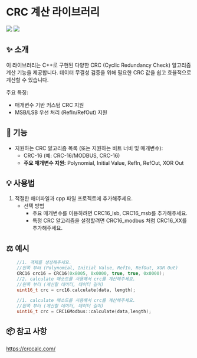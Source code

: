 # CRC 계산 라이브러리

<div>
<img src="https://img.shields.io/badge/c++-00599C?style=for-the-badge&logo=c%2B%2B&logoColor=white"/></img>
<img src="https://img.shields.io/badge/Arduino-00979D?style=for-the-badge&logo=Arduino&logoColor=white"/></img>
</div>

## ✨ 소개

이 라이브러리는 C++로 구현된 다양한 CRC (Cyclic Redundancy Check) 알고리즘 계산 기능을 제공합니다. 데이터 무결성 검증을 위해 필요한 CRC 값을 쉽고 효율적으로 계산할 수 있습니다.

주요 특징:

- 매개변수 기반 커스텀 CRC 지원
- MSB/LSB 우선 처리 (RefIn/RefOut) 지원

## 🚀 기능

- 지원하는 CRC 알고리즘 목록 (또는 지원하는 비트 너비 및 매개변수):
  - CRC-16 (예: CRC-16/MODBUS, CRC-16)
  - **주요 매개변수 지원:** Polynomial, Initial Value, RefIn, RefOut, XOR Out

## 💡 사용법

1. 적절한 해더파일과 cpp 파일 프로젝트에 추가해주세요.
   - 선택 방법
     - 주요 매개변수를 이용하려면 CRC16_lsb, CRC16_msb를 추가해주세요.
     - 특정 CRC 알고리즘을 설정할려면 CRC16_modbus 처럼 CRC16_XX를 추가해주세요.

## ⚖ 예시

```cpp
    //1. 객체를 생성해주세요.
    //왼쪽 부터 (Polynomial, Initial Value, RefIn, RefOut, XOR Out)
    CRC16 crc16 = CRC16(0x8005, 0x0000, true, true, 0x0000);
    //2. calculate 매소드를 사용해서 crc를 계산해주세요.
    //왼쪽 부터 (게산할 데이터, 데이터 길이)
    uint16_t crc = crc16.calculate(data, length);
```

```cpp
    //1. calculate 매소드를 사용해서 crc를 계산해주세요.
    //왼쪽 부터 (게산할 데이터, 데이터 길이)
    uint16_t crc = CRC16Modbus::calculate(data,length);
```

## 📦 참고 사항

https://crccalc.com/

